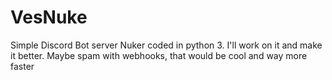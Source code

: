 # VesNuke
Simple Discord Bot server Nuker coded in python 3. I'll work on it and make it better. Maybe spam with webhooks, that would be cool and way more faster
